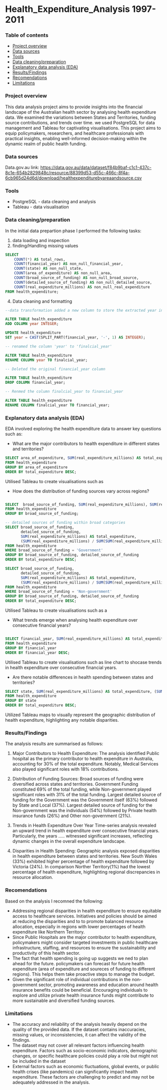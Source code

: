 # Health_Expenditure_Analysis 1997-2011

### Table of contents

- [Project overview](#project-overview)
- [Data sources](-data-sources)
- [Tools](#tools)
- [Data cleaning/preparation](#data-cleaning/preparation)
- [Explanatory data analysis (EDA)](#explanatory-data-analysis-(EDA))
- [Results/Findings](#results/findings)
- [Recomendations](#recomendations)
- [Limitations](#limitations)

### Project overview
This data analysis project aims to provide insights into the financial landscape of the Australian health sector by analysing health expenditure data. We examined the variations between States and Territories, funding source contributions, and trends over time. we used PostgreSQL for data management and Tableau for captivating visualisations. This project aims to  equip policymakers, researchers, and healthcare professionals with practical insights, enabling well-informed decision-making within the dynamic realm of public health funding.

### Data sources
Data.gov.au link: https://data.gov.au/data/dataset/f84b9baf-c1c1-437c-8c1e-654b2829848c/resource/88399d53-d55c-466c-8f4a-6cb965d24d6d/download/healthexpenditurebyareaandsource.csv

### Tools
- PostgreSQL - data cleaning and analysis
- Tableau - data visualisation

### Data cleaning/preparation
In the initial data prepartion phase I performed the following tasks:
1. data loading and inspection
2. finding/Handling missing values
```Sql
SELECT
    COUNT(*) AS total_rows,
    COUNT(financial_year) AS non_null_financial_year,
    COUNT(state) AS non_null_state,
    COUNT(area_of_expenditure) AS non_null_area,
    COUNT(broad_source_of_funding) AS non_null_broad_source,
    COUNT(detailed_source_of_funding) AS non_null_detailed_source,
    COUNT(real_expenditure_millions) AS non_null_real_expenditure
FROM health_expenditure;
```
4. Data cleaning and formatting

```Sql
--data transformation added a new column to store the extracted year information

ALTER TABLE health_expenditure
ADD COLUMN year INTEGER;

UPDATE health_expenditure
SET year = CAST(SPLIT_PART(financial_year, '-', 1) AS INTEGER);

-- renamed the column 'year' to 'finalcial_year'

ALTER TABLE health_expenditure
RENAME COLUMN year TO finalcial_year;

-- Deleted the original financial_year column

ALTER TABLE health_expenditure
DROP COLUMN financial_year;

-- Renmed the column finalcial_year to financial_year

ALTER TABLE health_expenditure
RENAME COLUMN finalcial_year TO financial_year;
```

### Explanatory data analysis (EDA)
EDA involved exploring the health expenditure data to answer key questions such as:
- What are the major contributors to health expenditure in different states and territories?
```Sql
SELECT area_of_expenditure, SUM(real_expenditure_millions) AS total_expenditure, (SUM(real_expenditure_millions) / SUM(SUM(real_expenditure_millions)) OVER ()) * 100 AS percentage_contribution
FROM health_expenditure
GROUP BY area_of_expenditure
ORDER BY total_expenditure DESC;
```

Utilised Tableau to create visualisations such as 

- How does the distribution of funding sources vary across regions?
```Sql

SELECT  broad_source_of_funding, SUM(real_expenditure_millions), SUM(real_expenditure_millions) * 100.0 / SUM(SUM(real_expenditure_millions)) OVER() AS percentage
FROM health_expenditure
GROUP BY broad_source_of_funding;
```

```Sql
-- detailed sources of funding within broad categories
SELECT broad_source_of_funding,
       detailed_source_of_funding,
       SUM(real_expenditure_millions) AS total_expenditure,
	   (SUM(real_expenditure_millions) / SUM(SUM(real_expenditure_millions)) OVER ()) * 100 AS percentage_contribution
FROM health_expenditure
WHERE broad_source_of_funding = 'Government'
GROUP BY broad_source_of_funding, detailed_source_of_funding
ORDER BY total_expenditure DESC;

SELECT broad_source_of_funding,
       detailed_source_of_funding,
       SUM(real_expenditure_millions) AS total_expenditure,
	   (SUM(real_expenditure_millions) / SUM(SUM(real_expenditure_millions)) OVER ()) * 100 AS percentage_contribution
FROM health_expenditure
WHERE broad_source_of_funding = 'Non-government'
GROUP BY broad_source_of_funding, detailed_source_of_funding
ORDER BY total_expenditure DESC;
```

Utilised Tableau to create visualisations such as a 

- What trends emerge when analysing health expenditure over consecutive financial years?
```Sql

SELECT financial_year, SUM(real_expenditure_millions) AS total_expenditure
FROM health_expenditure
GROUP BY financial_year
ORDER BY financial_year DESC;
```
Utilised Tableau to create visualisations such as line chart to shocase  trends in health expenditure over consecutive financial years.

  
- Are there notable differences in health spending between states and territories?
```Sql
SELECT state, SUM(real_expenditure_millions) AS total_expenditure, (SUM(real_expenditure_millions) / SUM(SUM(real_expenditure_millions)) OVER ()) * 100 AS percentage_contribution
FROM health_expenditure
GROUP BY state
ORDER BY total_expenditure DESC;
```
Utilized Tableau maps to visually represent the geographic distribution of health expenditure, highlighting any notable disparities.

### Results/Findings

The analysis results are summarised as follows:

1. Major Contributors to Health Expenditure:
The analysis identified Public hospital as the primary contributor to health expenditure in Australia, accounting for 30% of the total expenditure. Notably, Medical Services also played significant roles with 18% contributions.

2. Distribution of Funding Sources:
Broad sources of funding were diversified across states and territories. Government Funding constituted 69% of the total funding, while Non-government played significant roles with 31% of the total funding. Largest detailed source of funding for the Government was the Government itself (63%) followed by State and Local (37%). Largest detailed source of funding for the  Non-government was the individuals (54%) followed by Private health insurance funds (26%) and Other non-government (21%).

3. Trends in Health Expenditure Over Year
Time-series analysis revealed an upward trend in health expenditure over consecutive financial years. Particularly, the years ..... witnessed significant increases, reflecting dynamic changes in the overall expenditure landscape.

4. Disparities in Health Spending:
Geographic analysis exposed disparities in health expenditure between states and territories. New South Wales (33%) exhibited higher percentage of health expenditure followed by Victoria (24%). In comparison Norther Territory(1%) had the lowest percentage of health expenditure, highlighting regional discrepancies in resource allocation.

### Recomendations
Based on the analysis I recomned the following:
- Addressing regional disparities in health expenditure to ensure equitable access to healthcare services. Initiatives and policies should be aimed at reducing the disparities and to to promote balanced resource allocation, especially in regions with lower percentages of health expenditure like Northern Territory.
- Since  Public Hospitals are the major contributor to health expenditure, policymakers might consider targeted investments in public healthcare infrastructure, staffing, and resources to ensure the sustainability and productivity of this health sector.
- The fact that health spending is going up suggests we ned to plan ahead for the future. policymakers can forecast for future health expenditure (area of expenditure and soureces of funding to different regions). This helps them take proactive steps to manage the budget.
- Given the significant role of individual contributions in the non-government sector, promoting awareness and education around health insurance benefits could be beneficial. Encouraging individuals to explore and utilize private health insurance funds might contribute to more sustainable and diversified funding sources.

### Limitations
- The accuracy and reliability of the analysis heavily depend on the quality of the provided data. If the dataset contains inaccuracies, missing values, or inconsistencies, it can affect the validity of the findings.
- The dataset may not cover all relevant factors influencing health expenditure. Factors such as socio-economic indicators, demographic changes, or specific healthcare policies could play a role but might not be included in the dataset
- External factors such as economic fluctuations, global events, or public health crises (like pandemics) can significantly impact health expenditure. These factors are challenging to predict and may not be adequately addressed in the analysis.


